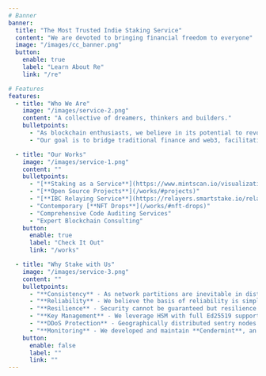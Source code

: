 ```yaml
---
# Banner
banner:
  title: "The Most Trusted Indie Staking Service"
  content: "We are devoted to bringing financial freedom to everyone"
  image: "/images/cc_banner.png"
  button:
    enable: true
    label: "Learn About Re"
    link: "/re"

# Features
features:
  - title: "Who We Are"
    image: "/images/service-2.png"
    content: "A collective of dreamers, thinkers and builders."
    bulletpoints:
      - "As blockchain enthusiasts, we believe in its potential to revolutionize commerce across all industries"
      - "Our goal is to bridge traditional finance and web3, facilitating wider reach and fostering understanding of blockchain fundamentals"

  - title: "Our Works"
    image: "/images/service-1.png"
    content: ""
    bulletpoints:
      - "[**Staking as a Service**](https://www.mintscan.io/visualization/validators/cyphercore) on 20+ networks"
      - "[**Open Source Projects**](/works/#projects)"
      - "[**IBC Relaying Service**](https://relayers.smartstake.io/relayer/5CCA4F526B9F85DA) on various networks"
      - "Contemporary [**NFT Drops**](/works/#nft-drops)"
      - "Comprehensive Code Auditing Services"
      - "Expert Blockchain Consulting"
    button:
      enable: true
      label: "Check It Out"
      link: "/works"

  - title: "Why Stake with Us"
    image: "/images/service-3.png"
    content: ""
    bulletpoints:
      - "**Consistency** - As network partitions are inevitable in distributed systems, we prioritize consistency over availability due to the harsher penalty for inconsistency than unavailability"
      - "**Reliability** - We believe the basis of reliability is simplicity. Complication often ends up being over-promising and under-performing. What’s a good system if you can’t sufficiently maintain it?"
      - "**Resilience** - Security cannot be guaranteed but resilience can. We fully adapt the “Prevention, Detection and Response” approach standardized in the Information Security industry to mitigate risks"
      - "**Key Management** - We leverage HSM with full Ed25519 support in block signing"
      - "**DDoS Protection** - Geographically distributed sentry nodes are utilized to shift the burden of DDoS from the validator node(s), and can be quickly spun up or configured to mitigate the impact of existing attacks"
      - "**Monitoring** - We developed and maintain **Cendermint**, an integrated solution that combines monitoring and alerting"
    button:
      enable: false
      label: ""
      link: ""
---
```

